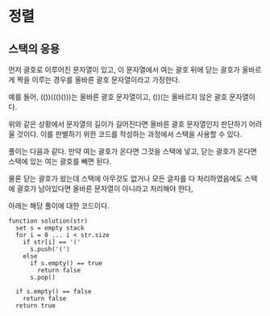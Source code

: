 # 정렬
## 스택의 응용
먼저 괄호로 이루어진 문자열이 있고, 이 문자열에서 여는 괄호 뒤에 닫는 괄호가 올바르게 짝을 이루는 경우를 올바른 괄호 문자열이라고 가정한다.

예를 들어, (())((()()))는 올바른 괄호 문자열이고, ())(는 올바르지 않은 괄호 문자열이다.

위와 같은 상황에서 문자열의 길이가 길어진다면 올바른 괄호 문자열인지 판단하기 어려울 것이다. 이를 판별하기 위한 코드를 작성하는 과정에서 스택을 사용할 수 있다.

풀이는 다음과 같다.
만약 여는 괄호가 온다면 그것을 스택에 넣고, 닫는 괄호가 온다면 스택에 있는 여는 괄호를 빼면 된다. 

물론 닫는 괄호가 왔는데 스택에 아무것도 없거나 모든 글자를 다 처리하였음에도 스택에 괄호가 남아있다면 올바른 문자열이 아니라고 처리해야 한다,

아래는 해당 풀이에 대한 코드이다.
```
function solution(str)
  set s = empty stack
  for i = 0 ... i < str.size
    if str[i] == '('
      s.push('(')
    else
      if s.empty() == true
        return false
      s.pop()

  if s.empty() == false
    return false
  return true

```